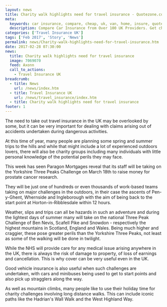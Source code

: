 ```yaml
---
layout: news
title: Charity walk highlights need for travel insurance - Quotezone.co.uk
meta:
  keywords: car insurance, compare, cheap, uk, van, home, insure, quotes, online, comparison, bike, loans, life
  description: Compare Car Insurance from Over 100 UK Providers. Get cheap quotes online now using our fast, free, secure comparison site
categories: ['Travel Insurance UK']
tags: ['Feb 2017', 'Story', 'News']
permalink: news/Charity-walk-highlights-need-for-travel-insurance.htm
date: 2017-02-28 07:30:00
news:
  title: Charity walk highlights need for travel insurance
  image: 7069070
  feed: Axonn
  call_to_actions:
    - Travel Insurance UK
breadcrumb:
  - title: News
    url: /news/index.htm
  - title: Travel Insurance UK
    url: /news/travel_insurance/index.htm
  - title: Charity walk highlights need for travel insurance
footer: 1
---
```


The need to take out travel insurance in the UK may be overlooked by some, but it can be very important for dealing with claims arising out of accidents undertaken during dangerous activities.

At this time of year, many people are planning some spring and summer trips to the hills and while that might include a lot of experienced outdoors lovers, there will also be charity groups including many individuals with little personal knowledge of the potential perils they may face.

This week has seen Paragon Mortgages reveal that its staff will be taking on the Yorkshire Three Peaks Challenge on March 18th to raise money for prostate cancer research.

They will be just one of hundreds or even thousands of work-based teams taking on major challenges in the outdoors, in their case the ascents of Pen-y-Ghent, Whernside and Ingleborough with the aim of being back to the start point at Horton-in-Ribblesdale within 12 hours.

Weather, slips and trips can all be hazards in such an adventure and during the lightest days of summer many will take on the national Three Peak Challenge of Ben Nevis, Scafell Pike and Snowdon - respectively the highest mountains in Scotland, England and Wales. Being much higher and craggier, these pose greater perils than the Yorkshire Three Peaks, not least as some of the walking will be done in twilight.

While the NHS will provide care for any medical issue arising anywhere in the UK, there is always the risk of damage to property, of loss of earnings and cancellation. This is why cover can be very useful even in the UK.

Good vehicle insurance is also useful when such challenges are undertaken, with cars and minibuses being used to get to start points and also pick up stragglers along the way.

As well as mountain climbs, many people like to use their holiday time for charity challenges involving long distance walks. This can include iconic paths like the Hadrian&#39;s Wall Walk and the West Highland Way. &nbsp;
